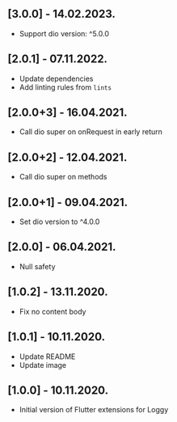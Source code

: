 ## [3.0.0] - 14.02.2023.

- Support dio version: ^5.0.0

## [2.0.1] - 07.11.2022.

- Update dependencies
- Add linting rules from `lints`

## [2.0.0+3] - 16.04.2021.

- Call dio super on onRequest in early return

## [2.0.0+2] - 12.04.2021.

- Call dio super on methods

## [2.0.0+1] - 09.04.2021.

- Set dio version to ^4.0.0

## [2.0.0] - 06.04.2021.

- Null safety

## [1.0.2] - 13.11.2020.

- Fix no content body

## [1.0.1] - 10.11.2020.

- Update README
- Update image

## [1.0.0] - 10.11.2020.

- Initial version of Flutter extensions for Loggy